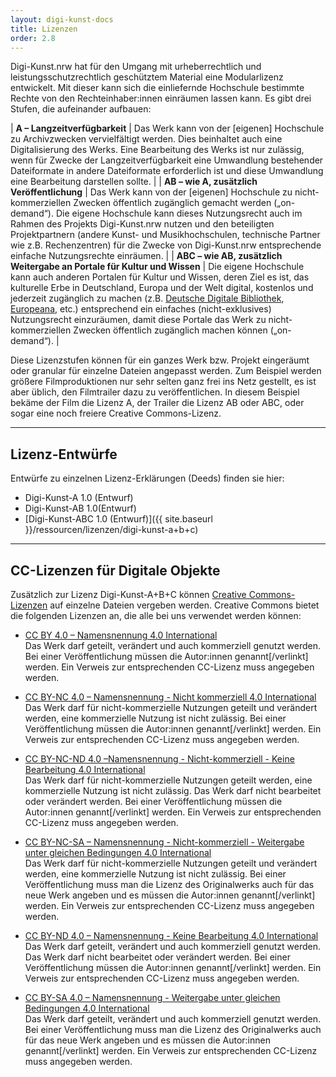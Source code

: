 ```yaml
---
layout: digi-kunst-docs
title: Lizenzen
order: 2.8
---
```


Digi-Kunst.nrw hat für den Umgang mit urheberrechtlich und leistungsschutzrechtlich geschütztem Material eine Modularlizenz entwickelt. Mit dieser kann sich die einliefernde Hochschule bestimmte Rechte von den Rechteinhaber:innen einräumen lassen kann. Es gibt drei Stufen, die aufeinander aufbauen:

| **A – Langzeitverfügbarkeit** | Das Werk kann von der [eigenen] Hochschule zu Archivzwecken vervielfältigt werden. Dies beinhaltet auch eine Digitalisierung des Werks. Eine Bearbeitung des Werks ist nur zulässig, wenn für Zwecke der Langzeitverfügbarkeit eine Umwandlung bestehender Dateiformate in andere Dateiformate erforderlich ist und diese Umwandlung eine Bearbeitung darstellen sollte. |
| **AB – wie A, zusätzlich Veröffentlichung** | Das Werk kann von der [eigenen] Hochschule zu nicht-kommerziellen Zwecken öffentlich zugänglich gemacht werden („on-demand“). Die eigene Hochschule kann dieses Nutzungsrecht auch im Rahmen des Projekts Digi-Kunst.nrw nutzen und den beteiligten Projektpartnern (andere Kunst- und Musikhochschulen, technische Partner wie z.B. Rechenzentren) für die Zwecke von Digi-Kunst.nrw entsprechende einfache Nutzungsrechte einräumen. |
| **ABC – wie AB, zusätzlich Weitergabe an Portale für Kultur und Wissen** | Die eigene Hochschule kann auch anderen Portalen für Kultur und Wissen, deren Ziel es ist, das kulturelle Erbe in Deutschland, Europa und der Welt digital, kostenlos und jederzeit zugänglich zu machen (z.B. [Deutsche Digitale Bibliothek](https://www.deutsche-digitale-bibliothek.de/), [Europeana](https://www.europeana.eu/de), etc.) entsprechend ein einfaches (nicht-exklusives) Nutzungsrecht einzuräumen, damit diese Portale das Werk zu nicht-kommerziellen Zwecken öffentlich zugänglich machen können („on-demand“). |

Diese Lizenzstufen können für ein ganzes Werk bzw. Projekt eingeräumt oder granular für einzelne Dateien angepasst werden. Zum Beispiel werden größere Filmproduktionen nur sehr selten ganz frei ins Netz gestellt, es ist aber üblich, den Filmtrailer dazu zu veröffentlichen. In diesem Beispiel bekäme der Film die Lizenz A, der Trailer die Lizenz AB oder ABC, oder sogar eine noch freiere Creative Commons-Lizenz.

----

## Lizenz-Entwürfe

Entwürfe zu einzelnen Lizenz-Erklärungen (Deeds) finden sie hier:

  * Digi-Kunst-A 1.0 (Entwurf)
  * Digi-Kunst-AB  1.0(Entwurf)
  * [Digi-Kunst-ABC 1.0 (Entwurf)]({{ site.baseurl }}/ressourcen/lizenzen/digi-kunst-a+b+c)


----

## CC-Lizenzen für Digitale Objekte

Zusätzlich zur Lizenz Digi-Kunst-A+B+C können [Creative Commons-Lizenzen](https://creativecommons.org/) auf einzelne Dateien vergeben werden. Creative Commons bietet die folgenden Lizenzen an, die alle bei uns verwendet werden können:

  * [CC BY 4.0 – Namensnennung 4.0 International](https://creativecommons.org/licenses/by/4.0/deed.de)\
  Das Werk darf geteilt, verändert und auch kommerziell genutzt werden.  Bei einer Veröffentlichung müssen die Autor:innen genannt[/verlinkt] werden. Ein Verweis zur entsprechenden CC-Lizenz muss angegeben werden.
  
  * [CC BY-NC 4.0 – Namensnennung - Nicht kommerziell 4.0 International](https://creativecommons.org/licenses/by-nc/4.0/deed.de)\
  Das Werk darf für nicht-kommerzielle Nutzungen geteilt und  verändert werden, eine kommerzielle Nutzung ist nicht zulässig.  Bei einer Veröffentlichung müssen die Autor:innen genannt[/verlinkt] werden. Ein Verweis zur entsprechenden CC-Lizenz muss angegeben werden.
  
   * [CC BY-NC-ND 4.0 –Namensnennung - Nicht-kommerziell - Keine Bearbeitung 4.0 International](https://creativecommons.org/licenses/by-nc-nd/4.0/deed.de)\
  Das Werk darf für nicht-kommerzielle Nutzungen geteilt werden, eine kommerzielle Nutzung ist nicht zulässig.  Das Werk darf nicht bearbeitet oder verändert werden. Bei einer Veröffentlichung müssen die Autor:innen genannt[/verlinkt] werden. Ein Verweis zur entsprechenden CC-Lizenz muss angegeben werden.
  
  * [CC BY-NC-SA – Namensnennung - Nicht-kommerziell - Weitergabe unter gleichen Bedingungen 4.0 International](https://creativecommons.org/licenses/by-nc-sa/4.0/deed.de)\
Das Werk darf für nicht-kommerzielle Nutzungen geteilt und  verändert werden, eine kommerzielle Nutzung ist nicht zulässig.  Bei einer Veröffentlichung muss man die Lizenz des Originalwerks auch für das neue Werk angeben und es müssen die Autor:innen genannt[/verlinkt] werden. Ein Verweis zur entsprechenden CC-Lizenz muss angegeben werden.

  * [CC BY-ND 4.0 – Namensnennung - Keine Bearbeitung 4.0 International](https://creativecommons.org/licenses/by-nd/4.0/deed.de)\
  Das Werk darf geteilt, verändert und auch kommerziell genutzt werden. Das Werk darf nicht bearbeitet oder verändert werden.  Bei einer Veröffentlichung müssen die Autor:innen genannt[/verlinkt] werden. Ein Verweis zur entsprechenden CC-Lizenz muss angegeben werden.
 
  * [CC BY-SA 4.0 – Namensnennung - Weitergabe unter gleichen Bedingungen 4.0 International](https://creativecommons.org/licenses/by-sa/4.0/deed.de)\
Das Werk darf geteilt, verändert und auch kommerziell genutzt werden.  Bei einer Veröffentlichung muss man die Lizenz des Originalwerks auch für das neue Werk angeben und es müssen die Autor:innen genannt[/verlinkt] werden.  Ein Verweis zur entsprechenden CC-Lizenz muss angegeben werden.
